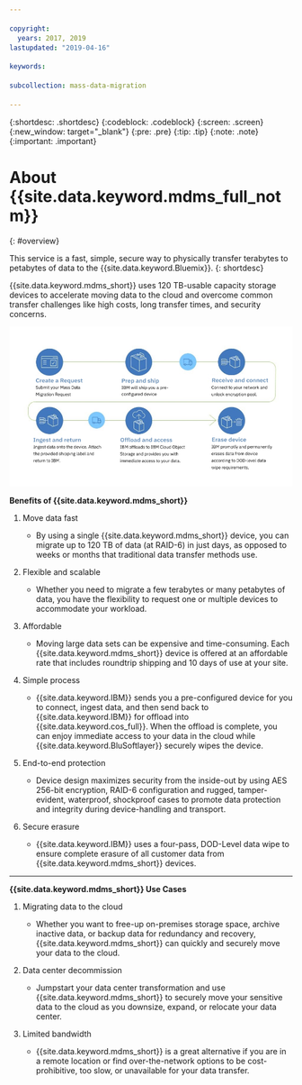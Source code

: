 ```yaml
---

copyright:
  years: 2017, 2019
lastupdated: "2019-04-16"

keywords:

subcollection: mass-data-migration

---
```


{:shortdesc: .shortdesc}
{:codeblock: .codeblock}
{:screen: .screen}
{:new_window: target="_blank"}
{:pre: .pre}
{:tip: .tip}
{:note: .note}
{:important: .important}


# About {{site.data.keyword.mdms_full_notm}}
{: #overview}

This service is a fast, simple, secure way to physically transfer terabytes to petabytes of data to the {{site.data.keyword.Bluemix}}.
{: shortdesc}

{{site.data.keyword.mdms_short}} uses 120 TB-usable capacity storage devices to accelerate moving data to the cloud and overcome common transfer challenges like high costs, long transfer times, and security concerns.

![Mass Data Migration Process Flow](/images/MDMSWorkflow.png)

**Benefits of {{site.data.keyword.mdms_short}}**

1. Move data fast
    - By using a single {{site.data.keyword.mdms_short}} device, you can migrate up to 120 TB of data (at RAID-6) in just days, as opposed to weeks or months that traditional data transfer methods use.

2. Flexible and scalable
    - Whether you need to migrate a few terabytes or many petabytes of data, you have the flexibility to request one or multiple devices to accommodate your workload.

3. Affordable
    - Moving large data sets can be expensive and time-consuming. Each {{site.data.keyword.mdms_short}} device is offered at an affordable rate that includes roundtrip shipping and 10 days of use at your site.

4. Simple process
    - {{site.data.keyword.IBM}} sends you a pre-configured device for you to connect, ingest data, and then send back to {{site.data.keyword.IBM}} for offload into {{site.data.keyword.cos_full}}. When the offload is complete, you can enjoy immediate access to your data in the cloud while {{site.data.keyword.BluSoftlayer}} securely wipes the device.

5. End-to-end protection
    - Device design maximizes security from the inside-out by using AES 256-bit encryption, RAID-6 configuration and rugged, tamper-evident, waterproof, shockproof cases to promote data protection and integrity during device-handling and transport.

6. Secure erasure
    - {{site.data.keyword.IBM}} uses a four-pass, DOD-Level data wipe to ensure complete erasure of all customer data from {{site.data.keyword.mdms_short}} devices.


<hr>


**{{site.data.keyword.mdms_short}} Use Cases**
1. Migrating data to the cloud
    - Whether you want to free-up on-premises storage space, archive inactive data, or backup data for redundancy and recovery, {{site.data.keyword.mdms_short}} can quickly and securely move your data to the cloud.

2. Data center decommission
    - Jumpstart your data center transformation and use {{site.data.keyword.mdms_short}} to securely move your sensitive data to the cloud as you downsize, expand, or relocate your data center.

3. Limited bandwidth
    - {{site.data.keyword.mdms_short}} is a great alternative if you are in a remote location or find over-the-network options to be cost-prohibitive, too slow, or unavailable for your data transfer.
